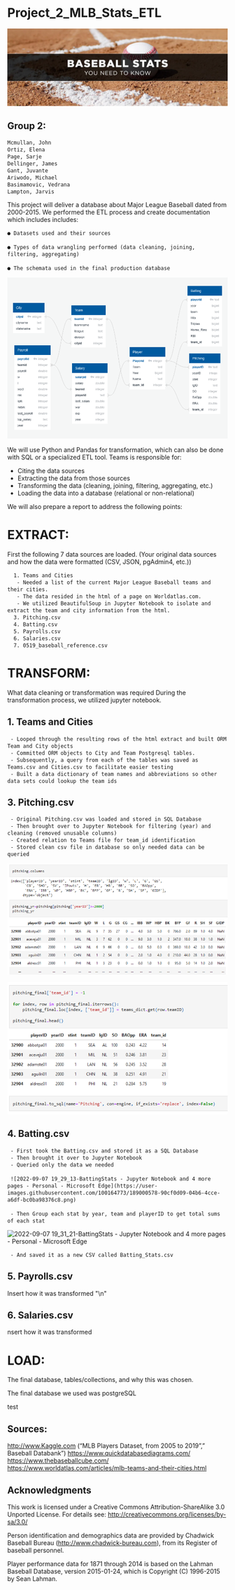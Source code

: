 # Project_2_MLB_Stats_ETL

![image](images/Baseball_Stats_You_Need_To_Know.png)


## Group 2:  

    Mcmullan, John
    Ortiz, Elena
    Page, Sarje 
    Dellinger, James 
    Gant, Juvante 
    Ariwodo, Michael 
    Basimamovic, Vedrana 
    Lampton, Jarvis 
    
    
   This project will deliver a database about Major League Baseball dated from 2000-2015. We performed the ETL process and create documentation which includes includes: 

    ● Datasets used and their sources 

    ● Types of data wrangling performed (data cleaning, joining, filtering, aggregating) 

    ● The schemata used in the final production database
    
   
 ![image](images/moneyball_erd.png)
 
We will use Python and Pandas for transformation, which can also be done with SQL or a specialized ETL tool. 
Teams is responsible for:
  - Citing the data sources
  - Extracting the data from those sources
  - Transforming the data (cleaning, joining, filtering, aggregating, etc.)
  - Loading the data into a database (relational or non-relational)

We will also prepare a report to address the following points:
  
 # **EXTRACT:** 
 
 First the following 7 data sources are loaded. (Your original data sources and how the data were formatted (CSV, JSON, pgAdmin4, etc.))

      1. Teams and Cities
       - Needed a list of the current Major League Baseball teams and their cities.  
       - The data resided in the html of a page on Worldatlas.com.
       - We utilized BeautifulSoup in Jupyter Notebook to isolate and extract the team and city information from the html.           
      3. Pitching.csv 
      4. Batting.csv
      5. Payrolls.csv
      6. Salaries.csv
      7. 0519_baseball_reference.csv
  
  
 #  **TRANSFORM:**
  
  What data cleaning or transformation was required
  During the transformation process, we utilized jupyter notebook. 
  
  ## 1. Teams and Cities
     - Looped through the resulting rows of the html extract and built ORM Team and City objects
     - Committed ORM objects to City and Team Postgresql tables.  
     - Subsequently, a query from each of the tables was saved as Teams.csv and Cities.csv to facilitate easier testing
     - Built a data dictionary of team names and abbreviations so other data sets could lookup the team ids

 ## 3. Pitching.csv 
     - Original Pitching.csv was loaded and stored in SQL Database
     - Then brought over to Jupyter Notebook for filtering (year) and cleaning (removed unusable columns)
     - Created relation to Teams file for team_id identification 
     - Stored clean csv file in database so only needed data can be queried 
     
![image](images/pitching.png)

![image](images/pitching2.png)



 ## 4. Batting.csv
     - First took the Batting.csv and stored it as a SQL Database
     - Then brought it over to Jupyter Notebook
     - Queried only the data we needed
     
     ![2022-09-07 19_29_13-BattingStats - Jupyter Notebook and 4 more pages - Personal - Microsoft​ Edge](https://user-images.githubusercontent.com/100164773/189000578-90cf0d09-04b6-4cce-a6df-bc0ba98376c8.png)

     - Then Group each stat by year, team and playerID to get total sums of each stat
![2022-09-07 19_31_21-BattingStats - Jupyter Notebook and 4 more pages - Personal - Microsoft​ Edge](https://user-images.githubusercontent.com/100164773/189000970-6267079a-8a98-4e22-93a5-ff7e245f7a20.png)

     - And saved it as a new CSV called Batting_Stats.csv

 ## 5. Payrolls.csv


  Insert how it was transformed "\n"


  ## 6. Salaries.csv


  nsert how it was transformed

  
 #  **LOAD:** 
 
  The final database, tables/collections, and why this was chosen.

  
  The final database we used was postgreSQL

  test
 


## Sources:  

http://www.Kaggle.com (“MLB Players Dataset, from 2005 to 2019”,” Baseball Databank”) 
https://www.quickdatabasediagrams.com/  
https://www.thebaseballcube.com/  
https://www.worldatlas.com/articles/mlb-teams-and-their-cities.html

## Acknowledgments

This work is licensed under a Creative Commons Attribution-ShareAlike
3.0 Unported License. For details see:
http://creativecommons.org/licenses/by-sa/3.0/

Person identification and demographics data are provided by
Chadwick Baseball Bureau (http://www.chadwick-bureau.com),
from its Register of baseball personnel.

Player performance data for 1871 through 2014 is based on the
Lahman Baseball Database, version 2015-01-24, which is
Copyright (C) 1996-2015 by Sean Lahman.
